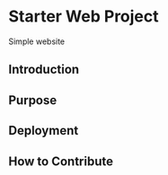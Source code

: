 # Starter Web Project
Simple website
## Introduction
## Purpose

## Deployment

## How to Contribute